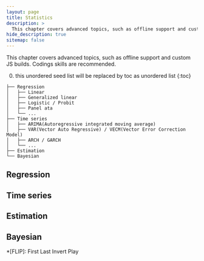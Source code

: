 ```yaml
---
layout: page
title: Statistics
description: >
  This chapter covers advanced topics, such as offline support and custom JS builds. Codings skills are recommended.
hide_description: true
sitemap: false
---
```


This chapter covers advanced topics, such as offline support and custom JS builds. Codings skills are recommended.

0. this unordered seed list will be replaced by toc as unordered list
{:toc}

~~~
├── Regression
│   ├── Linear
│   ├── Generalized linear
│   ├── Logistic / Probit
│   ├── Panel ata
│   └── ...
├── Time series
│   ├── ARIMA(Autoregressive integrated moving average)
│   ├── VAR(Vector Auto Regressive) / VECM(Vector Error Correction Model)
│   ├── ARCH / GARCH
│   └── ...
├── Estimation
└── Bayesian
~~~

## Regression

## Time series

## Estimation

## Bayesian


*[FLIP]: First Last Invert Play
